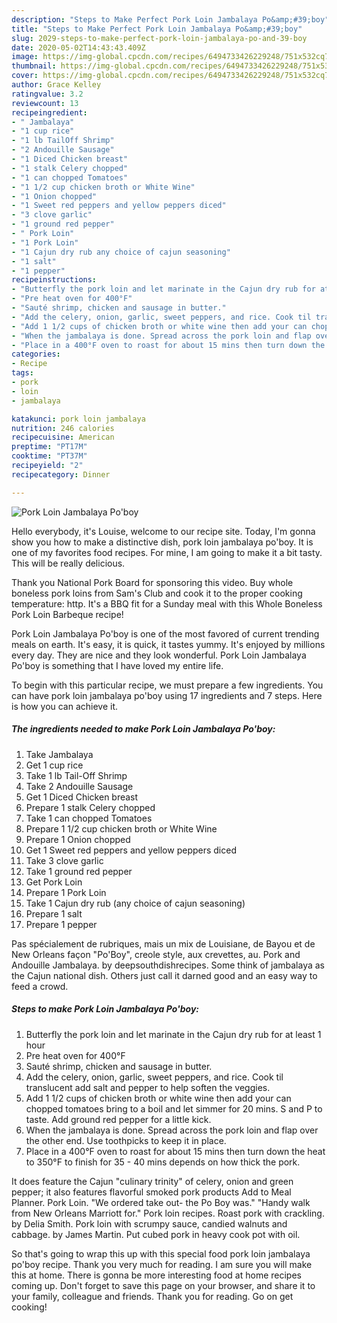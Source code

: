 ```yaml
---
description: "Steps to Make Perfect Pork Loin Jambalaya Po&amp;#39;boy"
title: "Steps to Make Perfect Pork Loin Jambalaya Po&amp;#39;boy"
slug: 2029-steps-to-make-perfect-pork-loin-jambalaya-po-and-39-boy
date: 2020-05-02T14:43:43.409Z
image: https://img-global.cpcdn.com/recipes/6494733426229248/751x532cq70/pork-loin-jambalaya-poboy-recipe-main-photo.jpg
thumbnail: https://img-global.cpcdn.com/recipes/6494733426229248/751x532cq70/pork-loin-jambalaya-poboy-recipe-main-photo.jpg
cover: https://img-global.cpcdn.com/recipes/6494733426229248/751x532cq70/pork-loin-jambalaya-poboy-recipe-main-photo.jpg
author: Grace Kelley
ratingvalue: 3.2
reviewcount: 13
recipeingredient:
- " Jambalaya"
- "1 cup rice"
- "1 lb TailOff Shrimp"
- "2 Andouille Sausage"
- "1 Diced Chicken breast"
- "1 stalk Celery chopped"
- "1 can chopped Tomatoes"
- "1 1/2 cup chicken broth or White Wine"
- "1 Onion chopped"
- "1 Sweet red peppers and yellow peppers diced"
- "3 clove garlic"
- "1 ground red pepper"
- " Pork Loin"
- "1 Pork Loin"
- "1 Cajun dry rub any choice of cajun seasoning"
- "1 salt"
- "1 pepper"
recipeinstructions:
- "Butterfly the pork loin and let marinate in the Cajun dry rub for at least 1 hour"
- "Pre heat oven for 400°F"
- "Sauté shrimp, chicken and sausage in butter."
- "Add the celery, onion, garlic, sweet peppers, and rice. Cook til translucent add salt and pepper to help soften the veggies."
- "Add 1 1/2 cups of chicken broth or white wine then add your can chopped tomatoes bring to a boil and let simmer for 20 mins. S and P to taste. Add ground red pepper for a little kick."
- "When the jambalaya is done. Spread across the pork loin and flap over the other end. Use toothpicks to keep it in place."
- "Place in a 400°F oven to roast for about 15 mins then turn down the heat to 350°F to finish for 35 - 40 mins depends on how thick the pork."
categories:
- Recipe
tags:
- pork
- loin
- jambalaya

katakunci: pork loin jambalaya 
nutrition: 246 calories
recipecuisine: American
preptime: "PT17M"
cooktime: "PT37M"
recipeyield: "2"
recipecategory: Dinner

---
```



![Pork Loin Jambalaya Po&#39;boy](https://img-global.cpcdn.com/recipes/6494733426229248/751x532cq70/pork-loin-jambalaya-poboy-recipe-main-photo.jpg)

Hello everybody, it's Louise, welcome to our recipe site. Today, I'm gonna show you how to make a distinctive dish, pork loin jambalaya po&#39;boy. It is one of my favorites food recipes. For mine, I am going to make it a bit tasty. This will be really delicious.

Thank you National Pork Board for sponsoring this video. Buy whole boneless pork loins from Sam&#39;s Club and cook it to the proper cooking temperature: http. It&#39;s a BBQ fit for a Sunday meal with this Whole Boneless Pork Loin Barbeque recipe!

Pork Loin Jambalaya Po&#39;boy is one of the most favored of current trending meals on earth. It's easy, it is quick, it tastes yummy. It's enjoyed by millions every day. They are nice and they look wonderful. Pork Loin Jambalaya Po&#39;boy is something that I have loved my entire life.


To begin with this particular recipe, we must prepare a few ingredients. You can have pork loin jambalaya po&#39;boy using 17 ingredients and 7 steps. Here is how you can achieve it.

<!--inarticleads1-->

##### The ingredients needed to make Pork Loin Jambalaya Po&#39;boy:

1. Take  Jambalaya
1. Get 1 cup rice
1. Take 1 lb Tail-Off Shrimp
1. Take 2 Andouille Sausage
1. Get 1 Diced Chicken breast
1. Prepare 1 stalk Celery chopped
1. Take 1 can chopped Tomatoes
1. Prepare 1 1/2 cup chicken broth or White Wine
1. Prepare 1 Onion chopped
1. Get 1 Sweet red peppers and yellow peppers diced
1. Take 3 clove garlic
1. Take 1 ground red pepper
1. Get  Pork Loin
1. Prepare 1 Pork Loin
1. Take 1 Cajun dry rub (any choice of cajun seasoning)
1. Prepare 1 salt
1. Prepare 1 pepper


Pas spécialement de rubriques, mais un mix de Louisiane, de Bayou et de New Orleans façon &#34;Po&#39;Boy&#34;, creole style, aux crevettes, au. Pork and Andouille Jambalaya. by deepsouthdishrecipes. Some think of jambalaya as the Cajun national dish. Others just call it darned good and an easy way to feed a crowd. 

<!--inarticleads2-->

##### Steps to make Pork Loin Jambalaya Po&#39;boy:

1. Butterfly the pork loin and let marinate in the Cajun dry rub for at least 1 hour
1. Pre heat oven for 400°F
1. Sauté shrimp, chicken and sausage in butter.
1. Add the celery, onion, garlic, sweet peppers, and rice. Cook til translucent add salt and pepper to help soften the veggies.
1. Add 1 1/2 cups of chicken broth or white wine then add your can chopped tomatoes bring to a boil and let simmer for 20 mins. S and P to taste. Add ground red pepper for a little kick.
1. When the jambalaya is done. Spread across the pork loin and flap over the other end. Use toothpicks to keep it in place.
1. Place in a 400°F oven to roast for about 15 mins then turn down the heat to 350°F to finish for 35 - 40 mins depends on how thick the pork.


It does feature the Cajun &#34;culinary trinity&#34; of celery, onion and green pepper; it also features flavorful smoked pork products Add to Meal Planner. Pork Loin. &#34;We ordered take out- the Po Boy was.&#34; &#34;Handy walk from New Orleans Marriott for.&#34; Pork loin recipes. Roast pork with crackling. by Delia Smith. Pork loin with scrumpy sauce, candied walnuts and cabbage. by James Martin. Put cubed pork in heavy cook pot with oil. 

So that's going to wrap this up with this special food pork loin jambalaya po&#39;boy recipe. Thank you very much for reading. I am sure you will make this at home. There is gonna be more interesting food at home recipes coming up. Don't forget to save this page on your browser, and share it to your family, colleague and friends. Thank you for reading. Go on get cooking!
